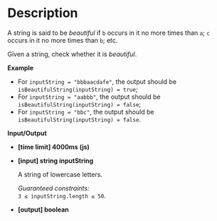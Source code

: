 # Description
A string is said to be _beautiful_ if `b` occurs in it no more times than `a`; `c` occurs in it no more times than `b`; etc.

Given a string, check whether it is _beautiful_.

**Example**

*   For `inputString = "bbbaacdafe"`, the output should be  
    `isBeautifulString(inputString) = true`;
*   For `inputString = "aabbb"`, the output should be  
    `isBeautifulString(inputString) = false`;
*   For `inputString = "bbc"`, the output should be  
    `isBeautifulString(inputString) = false`.

**Input/Output**

*   **[time limit] 4000ms (js)**

*   **[input] string inputString**

    A string of lowercase letters.

    _Guaranteed constraints:_  
    `3 ≤ inputString.length ≤ 50`.

*   **[output] boolean**